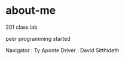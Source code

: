 # about-me
201 class lab


peer programming started

Navigator : Ty Aponte
Driver : David Sitthideth